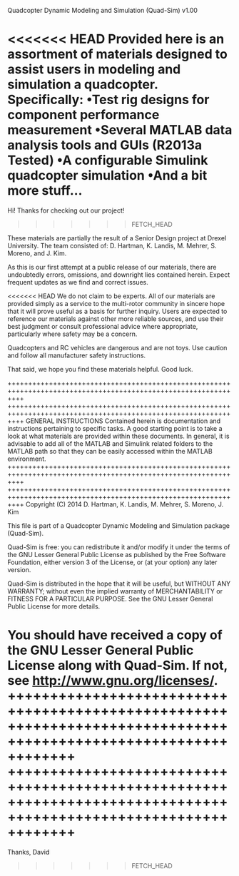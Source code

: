 Quadcopter Dynamic Modeling and Simulation (Quad-Sim) v1.00

<<<<<<< HEAD
Provided here is an assortment of materials designed to assist users in modeling and simulation a quadcopter.
Specifically:
•Test rig designs for component performance measurement
•Several MATLAB data analysis tools and GUIs (R2013a Tested)
•A configurable Simulink quadcopter simulation
•And a bit more stuff…
=======
Hi!
Thanks for checking out our project!
>>>>>>> FETCH_HEAD

These materials are partially the result of a Senior Design project at Drexel University. The team consisted of:
D. Hartman, K. Landis, M. Mehrer, S. Moreno, and J. Kim.

As this is our first attempt at a public release of our materials, there are undoubtedly errors, omissions, 
and downright lies contained herein. Expect frequent updates as we find and correct issues.

<<<<<<< HEAD
We do not claim to be experts. All of our materials are provided simply as a service to the 
multi-rotor community in sincere hope that it will prove useful as a basis for further inquiry. Users are 
expected to reference our materials against other more reliable sources, and use their best judgment or 
consult professional advice where appropriate, particularly where safety may be a concern.

Quadcopters and RC vehicles are dangerous and are not toys. 
Use caution and follow all manufacturer safety instructions.

That said, we hope you find these materials helpful. Good luck.

++++++++++++++++++++++++++++++++++++++++++++++++++++++++++++++++++++++++++++++++++++++++++++++++++++++++++++++++
++++++++++++++++++++++++++++++++++++++++++++++++++++++++++++++++++++++++++++++++++++++++++++++++++++++++++++++++
GENERAL INSTRUCTIONS
Contained herein is documentation and instructions pertaining to specific tasks. 
A good starting point is to take a look at what materials are provided within these documents.
In general, it is advisable to add all of the MATLAB and Simulink related folders
to the MATLAB path so that they can be easily accessed within the MATLAB environment.
++++++++++++++++++++++++++++++++++++++++++++++++++++++++++++++++++++++++++++++++++++++++++++++++++++++++++++++++
++++++++++++++++++++++++++++++++++++++++++++++++++++++++++++++++++++++++++++++++++++++++++++++++++++++++++++++++
Copyright (C) 2014 D. Hartman, K. Landis, M. Mehrer, S. Moreno, J. Kim

This file is part of a Quadcopter Dynamic Modeling and Simulation package (Quad-Sim).
 
Quad-Sim is free: you can redistribute it and/or modify
it under the terms of the GNU Lesser General Public License as published by
the Free Software Foundation, either version 3 of the License, or
(at your option) any later version.
 
Quad-Sim is distributed in the hope that it will be useful,
but WITHOUT ANY WARRANTY; without even the implied warranty of
MERCHANTABILITY or FITNESS FOR A PARTICULAR PURPOSE.  See the
GNU Lesser General Public License for more details.
 
You should have received a copy of the GNU Lesser General Public License
along with Quad-Sim.  If not, see <http://www.gnu.org/licenses/>.
++++++++++++++++++++++++++++++++++++++++++++++++++++++++++++++++++++++++++++++++++++++++++++++++++++++++++++++++
++++++++++++++++++++++++++++++++++++++++++++++++++++++++++++++++++++++++++++++++++++++++++++++++++++++++++++++++
=======
Thanks,
David
>>>>>>> FETCH_HEAD

